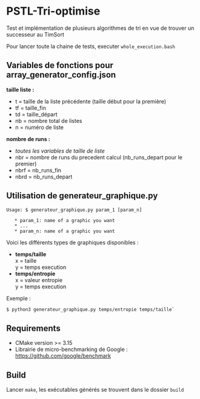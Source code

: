 # PSTL-Tri-optimise

Test et implémentation de plusieurs algorithmes de tri en vue de trouver un
successeur au TimSort


Pour lancer toute la chaine de tests, executer `whole_execution.bash`


## Variables de fonctions pour array_generator_config.json

**taille liste :**
- t = taille de la liste précédente (taille début pour la première)
- tf = taille_fin
- td = taille_départ
- nb = nombre total de listes
- n = numéro de liste

**nombre de runs :**
- *toutes les variables de taille de liste*
- nbr = nombre de runs du precedent calcul (nb_runs_depart pour le premier)
- nbrf = nb_runs_fin
- nbrd = nb_runs_depart

## Utilisation de generateur_graphique.py

```
Usage: $ generateur_graphique.py param_1 [param_n]
 
   * param_1: name of a graphic you want
   * ...
   * param_n: name of a graphic you want
```

Voici les différents types de graphiques disponibles :
- **temps/taille**\
  x = taille\
  y = temps execution
- **temps/entropie**\
  x = valeur entropie\
  y = temps execution
 
Exemple : 
```BASH
$ python3 generateur_graphique.py temps/entropie temps/taille`
```

## Requirements

- CMake version >= 3.15
- Librairie de micro-benchmarking de Google :
  https://github.com/google/benchmark


## Build

Lancer `make`, les exécutables générés se trouvent dans le dossier `build`
